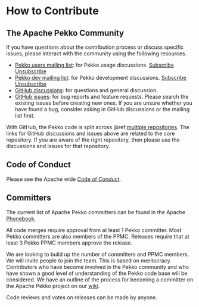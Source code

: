 # How to Contribute

## The Apache Pekko Community

If you have questions about the contribution process or discuss specific issues, please interact with the community using the following resources.

- [Pekko users mailing list](https://lists.apache.org/list.html?users@pekko.apache.org): for Pekko usage discussions. [Subscribe](mailto:users-subscribe@pekko.apache.org) [Unsubscribe](mailto:users-unsubscribe@pekko.apache.org)
- [Pekko dev mailing list](https://lists.apache.org/list.html?dev@pekko.apache.org): for Pekko development discussions. [Subscribe](mailto:dev-subscribe@pekko.apache.org) [Unsubscribe](mailto:dev-unsubscribe@pekko.apache.org)
- [GitHub discussions](https://github.com/apache/incubator-pekko/discussions): for questions and general discussion.
- [GitHub issues](https://github.com/apache/incubator-pekko/issues): for bug reports and feature requests. Please search the existing issues before creating new ones. If you are unsure whether you have found a bug, consider asking in GitHub discussions or the mailing list first.

With GitHub, the Pekko code is split across @ref:[multiple repositories](modules.md). The links for GitHub discussions and issues
above are related to the core repository. If you are aware of the right repository, then please use the discussions and issues
for that repository. 

## Code of Conduct

Please see the Apache wide [Code of Conduct](https://www.apache.org/foundation/policies/conduct).

## Committers

The current list of Apache Pekko committers can be found in the Apache [Phonebook](https://people.apache.org/phonebook.html?podling=pekko).

All code merges require approval from at least 1 Pekko committer. Most Pekko committers are also members of the
PPMC. Releases require that at least 3 Pekko PPMC members approve the release.

We are looking to build up the number of committers and PPMC members. We will invite people to join the team. This is based
on meritocracy. Contributors who have become involved in the Pekko community and who have shown a good level of understanding
of the Pekko code base will be considered.
We have an outline of the process for becoming a committer on the Apache Pekko project on our [wiki](https://cwiki.apache.org/confluence/display/PEKKO/Becoming+a+Committer).

Code reviews and votes on releases can be made by anyone.
